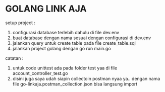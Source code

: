 # GOLANG LINK AJA

setup project :
1. configurasi database terlebih dahulu di file dev.env
2. buat database dengan nama sesuai dengan configurasi di dev.env
3. jalankan query untuk create table pada file create_table.sql
4. jalankan project golang dengan go run main.go

catatan :
1. untuk code unittest ada pada folder test yaa di file account_controller_test.go
2. disini juga saya udah siapin collectoin postman nyaa ya.. dengan nama file go-linkaja.postman_collection.json bisa langsung import



